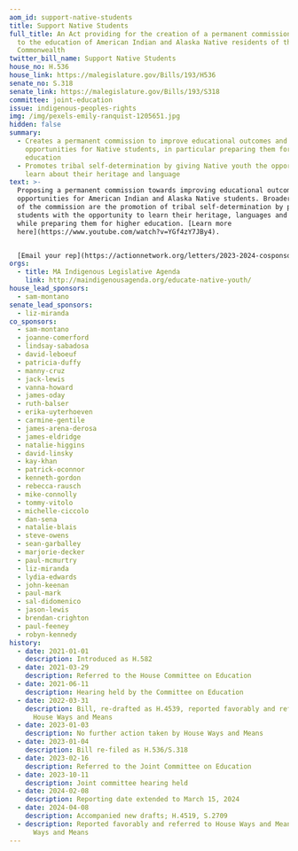 ```yaml
---
aom_id: support-native-students
title: Support Native Students
full_title: An Act providing for the creation of a permanent commission relative
  to the education of American Indian and Alaska Native residents of the
  Commonwealth
twitter_bill_name: Support Native Students
house_no: H.536
house_link: https://malegislature.gov/Bills/193/H536
senate_no: S.318
senate_link: https://malegislature.gov/Bills/193/S318
committee: joint-education
issue: indigenous-peoples-rights
img: /img/pexels-emily-ranquist-1205651.jpg
hidden: false
summary:
  - Creates a permanent commission to improve educational outcomes and
    opportunities for Native students, in particular preparing them for higher
    education
  - Promotes tribal self-determination by giving Native youth the opportunity to
    learn about their heritage and language
text: >-
  Proposing a permanent commission towards improving educational outcomes and
  opportunities for American Indian and Alaska Native students. Broader impacts
  of the commission are the promotion of tribal self-determination by providing
  students with the opportunity to learn their heritage, languages and histories
  while preparing them for higher education. [Learn more
  here](https://www.youtube.com/watch?v=YGf4zY7JBy4). 


  [Email your rep](https://actionnetwork.org/letters/2023-2024-cosponsor-drive-for-mass-indigenous-legislative-agenda).
orgs:
  - title: MA Indigenous Legislative Agenda
    link: http://maindigenousagenda.org/educate-native-youth/
house_lead_sponsors:
  - sam-montano
senate_lead_sponsors:
  - liz-miranda
co_sponsors:
  - sam-montano
  - joanne-comerford
  - lindsay-sabadosa
  - david-leboeuf
  - patricia-duffy
  - manny-cruz
  - jack-lewis
  - vanna-howard
  - james-oday
  - ruth-balser
  - erika-uyterhoeven
  - carmine-gentile
  - james-arena-derosa
  - james-eldridge
  - natalie-higgins
  - david-linsky
  - kay-khan
  - patrick-oconnor
  - kenneth-gordon
  - rebecca-rausch
  - mike-connolly
  - tommy-vitolo
  - michelle-ciccolo
  - dan-sena
  - natalie-blais
  - steve-owens
  - sean-garballey
  - marjorie-decker
  - paul-mcmurtry
  - liz-miranda
  - lydia-edwards
  - john-keenan
  - paul-mark
  - sal-didomenico
  - jason-lewis
  - brendan-crighton
  - paul-feeney
  - robyn-kennedy
history:
  - date: 2021-01-01
    description: Introduced as H.582
  - date: 2021-03-29
    description: Referred to the House Committee on Education
  - date: 2021-06-11
    description: Hearing held by the Committee on Education
  - date: 2022-03-31
    description: Bill, re-drafted as H.4539, reported favorably and referred to
      House Ways and Means
  - date: 2023-01-03
    description: No further action taken by House Ways and Means
  - date: 2023-01-04
    description: Bill re-filed as H.536/S.318
  - date: 2023-02-16
    description: Referred to the Joint Committee on Education
  - date: 2023-10-11
    description: Joint committee hearing held
  - date: 2024-02-08
    description: Reporting date extended to March 15, 2024
  - date: 2024-04-08
    description: Accompanied new drafts; H.4519, S.2709
  - description: Reported favorably and referred to House Ways and Means and Senate
      Ways and Means
---
```

